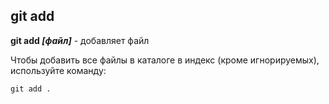 ## git add

**git add *[файл]*** - добавляет файл

Чтобы добавить все файлы в каталоге в индекс (кроме игнорируемых), используйте команду:

``` bash=
git add .
```
